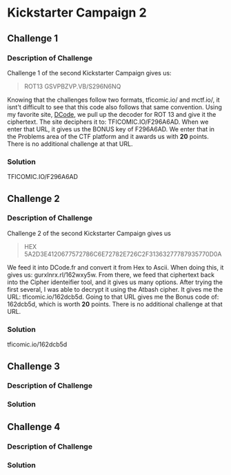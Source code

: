 # Kickstarter Campaign 2

## Challenge 1

### Description of Challenge

Challenge 1 of the second Kickstarter Campaign gives us: 
> ROT13 GSVPBZVP.VB/S296N6NQ

Knowing that the challenges follow two formats, tficomic.io/ and mctf.io/, it isnt't difficult to see that this code also follows that same convention.  Using my favorite site, <a href="https://www.dcode.fr/en">DCode</a>, we pull up the decoder for ROT 13 and give it the ciphertext.  The site deciphers it to: TFICOMIC.IO/F296A6AD.  When we enter that URL, it gives us the BONUS key of F296A6AD. We enter that in the Problems area of the CTF platform and it awards us with **20** points. There is no additional challenge at that URL.

### Solution

TFICOMIC.IO/F296A6AD

## Challenge 2

### Description of Challenge

Challenge 2 of the second Kickstarter Campaign gives us

> HEX 5A2D3E4120677572786C6E72782E726C2F31363277787935770D0A

We feed it into DCode.fr and convert it from Hex to Ascii.  When doing this, it gives us: gurxlnrx.rl/162wxy5w. From there, we feed that ciphertext back into the Cipher identeifier tool, and it gives us many options.  After trying the first several, I was able to decrypt it using the Atbash cipher.  It gives me the URL: tficomic.io/162dcb5d. Going to that URL gives me the Bonus code of: 162dcb5d, which is worth **20** points.  There is no additional challenge at that URL.

### Solution

tficomic.io/162dcb5d

## Challenge 3

### Description of Challenge

### Solution

## Challenge 4

### Description of Challenge

### Solution
